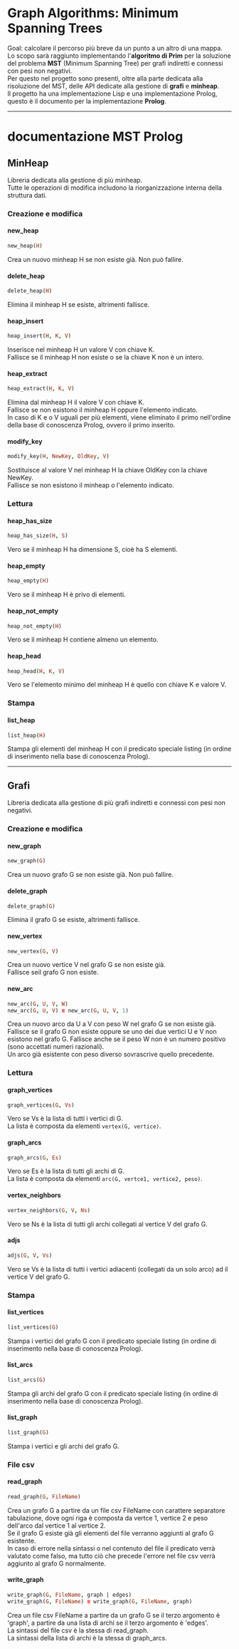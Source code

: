 # Graph Algorithms: Minimum Spanning Trees
Goal: calcolare il percorso più breve da un punto a un altro di una mappa.  
Lo scopo sarà raggiunto implementando l'**algoritmo di Prim** per la soluzione del problema **MST** (Minimum Spanning Tree) per grafi indiretti e connessi con pesi non negativi.  
Per questo nel progetto sono presenti, oltre alla parte dedicata alla risoluzione del MST, delle API dedicate alla gestione di **grafi** e **minheap**.  
Il progetto ha una implementazione Lisp e una implementazione Prolog, questo è il documento per la implementazione **Prolog**.

***

# documentazione MST Prolog

## MinHeap
Libreria dedicata alla gestione di più minheap.  
Tutte le operazioni di modifica includono la riorganizzazione interna della struttura dati.

### Creazione e modifica

#### new_heap
```prolog
new_heap(H)
````
Crea un nuovo minheap H se non esiste già. Non può fallire.

#### delete_heap
```prolog
delete_heap(H)
```
Elimina il minheap H se esiste, altrimenti fallisce.

#### heap_insert
```prolog
heap_insert(H, K, V)
```
Inserisce nel minheap H un valore V con chiave K.  
Fallisce se il minheap H non esiste o se la chiave K non è un intero.

#### heap_extract
```prolog
heap_extract(H, K, V)
```
Elimina dal minheap H il valore V con chiave K.  
Fallisce se non esistono il minheap H oppure l'elemento indicato.  
In caso di K e o V uguali per più elementi, viene eliminato il primo nell'ordine della base di conoscenza Prolog, ovvero il primo inserito.

#### modify_key
```prolog
modify_key(H, NewKey, OldKey, V)
```
Sostituisce al valore V nel minheap H la chiave OldKey con la chiave NewKey.  
Fallisce se non esistono il minheap o l'elemento indicato.

### Lettura

#### heap_has_size
```prolog
heap_has_size(H, S)
```
Vero se il minheap H ha dimensione S, cioè ha S elementi.

#### heap_empty
```prolog
heap_empty(H)
```
Vero se il minheap H è privo di elementi.

#### heap_not_empty
```prolog
heap_not_empty(H)
```
Vero se il minheap H contiene almeno un elemento.

#### heap_head
```prolog
heap_head(H, K, V)
```
Vero se l'elemento minimo del minheap H è quello con chiave K e valore V.

### Stampa

#### list_heap
```prolog
list_heap(H)
```
Stampa gli elementi del minheap H con il predicato speciale listing (in ordine di inserimento nella base di conoscenza Prolog).

***

## Grafi
Libreria dedicata alla gestione di più grafi indiretti e connessi con pesi non negativi.

### Creazione e modifica

#### new_graph
```prolog
new_graph(G)
```
Crea un nuovo grafo G se non esiste già. Non può fallire.

#### delete_graph
```prolog
delete_graph(G)
```
Elimina il grafo G se esiste, altrimenti fallisce.

#### new_vertex
```prolog
new_vertex(G, V)
```
Crea un nuovo vertice V nel grafo G se non esiste già.  
Fallisce seil grafo G non esiste.

#### new_arc
```prolog
new_arc(G, U, V, W)
new_arc(G, U, V) ≡ new_arc(G, U, V, 1)
```
Crea un nuovo arco da U a V con peso W nel grafo G se non esiste già.  
Fallisce se il grafo G non esiste oppure se uno dei due vertici U e V non esistono nel grafo G. Fallisce anche se il peso W non è un numero positivo (sono accettati numeri razionali).  
Un arco già esistente con peso diverso sovrascrive quello precedente.

### Lettura

#### graph_vertices
```prolog
graph_vertices(G, Vs)
```
Vero se Vs è la lista di tutti i vertici di G.  
La lista è composta da elementi `vertex(G, vertice)`.

#### graph_arcs
```prolog
graph_arcs(G, Es)
```
Vero se Es è la lista di tutti gli archi di G.  
La lista è composta da elementi `arc(G, vertce1, vertice2, peso)`.

#### vertex_neighbors
```prolog
vertex_neighbors(G, V, Ns)
```
Vero se Ns è la lista di tutti gli archi collegati al vertice V del grafo G.

#### adjs
```prolog
adjs(G, V, Vs)
```
Vero se Vs è la lista di tutti i vertici adiacenti (collegati da un solo arco) ad il vertice V del grafo G.

### Stampa

#### list_vertices
```prolog
list_vertices(G)
```
Stampa i vertici del grafo G con il predicato speciale listing (in ordine di inserimento nella base di conoscenza Prolog).

#### list_arcs
```prolog
list_arcs(G)
```
Stampa gli archi del grafo G con il predicato speciale listing (in ordine di inserimento nella base di conoscenza Prolog).

#### list_graph
```prolog
list_graph(G)
```
Stampa i vertici e gli archi del grafo G.

### File csv

#### read_graph
```prolog
read_graph(G, FileName)
```
Crea un grafo G a partire da un file csv FileName con carattere separatore tabulazione, dove ogni riga è composta da vertce 1, vertice 2 e peso dell'arco dal vertice 1 al vertice 2.  
Se il grafo G esiste già gli elementi del file verranno aggiunti al grafo G esistente.  
In caso di errore nella sintassi o nel contenuto del file il predicato verrà valutato come falso, ma tutto ciò che precede l'errore nel file csv verrà aggiunto al grafo G normalmente.

#### write_graph
```prolog
write_graph(G, FileName, graph | edges)
write_graph(G, FileName) ≡ write_graph(G, FileName, graph)
```
Crea un file csv FileName a partire da un grafo G se il terzo argomento è 'graph', a partire da una lista di archi se il terzo argomento è 'edges'.  
La sintassi del file csv è la stessa di read_graph.  
La sintassi della lista di archi è la stessa di graph_arcs.
